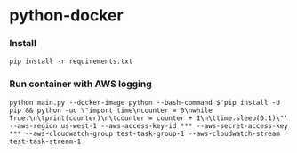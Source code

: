 # python-docker

### Install

`pip install -r requirements.txt`

### Run container with AWS logging

`python main.py --docker-image python --bash-command $'pip install -U pip && python -uc \"import time\ncounter = 0\nwhile True:\n\tprint(counter)\n\tcounter = counter + 1\n\ttime.sleep(0.1)\"' --aws-region us-west-1 --aws-access-key-id *** --aws-secret-access-key *** --aws-cloudwatch-group test-task-group-1 --aws-cloudwatch-stream test-task-stream-1`
